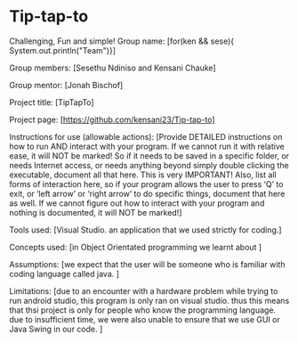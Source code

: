 # Tip-tap-to
Challenging, Fun and simple!
Group name: [for(ken && sese){ System.out.println("Team")}]

Group members: [Sesethu Ndiniso and Kensani Chauke]

Group mentor: [Jonah Bischof]

Project title: [TipTapTo]

Project page: [https://github.com/kensani23/Tip-tap-to]

Instructions for use (allowable actions): [Provide DETAILED  instructions on how to run AND interact with your program. If we cannot run it with relative ease, it will NOT be marked! So if it needs to be saved in a specific folder, or needs Internet access, or needs anything beyond simply double clicking the executable, document all that here. This is very IMPORTANT! Also, list all forms of interaction here, so if your program allows the user to press ‘Q’ to exit, or ‘left arrow’ or ‘right arrow’ to do specific things, document that here as well. If we cannot figure out how to interact with your program and nothing is documented, it will NOT be marked!]

Tools used: [Visual Studio. an application that we used strictly for coding.]

Concepts used: [in Object Orientated programming we learnt about ]

Assumptions: [we expect that the user will be someone who is familiar with coding language called java. ]

Limitations: [due to an encounter with a hardware problem while trying to run android studio, this program is only ran on visual studio. thus this means that thsi project is only for people who know the programming language. due to insufficient time, we were also unable to ensure that we use GUI or Java Swing in our code. ]
